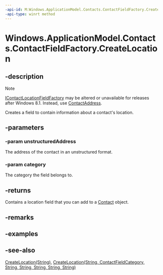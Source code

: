 ----api-id: M:Windows.ApplicationModel.Contacts.ContactFieldFactory.CreateLocation(System.String,Windows.ApplicationModel.Contacts.ContactFieldCategory)
-api-type: winrt method
---<!-- Method syntaxpublic Windows.ApplicationModel.Contacts.ContactLocationField CreateLocation(System.String unstructuredAddress, Windows.ApplicationModel.Contacts.ContactFieldCategory category)--># Windows.ApplicationModel.Contacts.ContactFieldFactory.CreateLocation## -description> [!NOTE]> [IContactLocationFieldFactory](icontactlocationfieldfactory.md) may be altered or unavailable for releases after Windows 8.1. Instead, use [ContactAddress](contactaddress.md).Creates a field to contain information about a contact's location.## -parameters### -param unstructuredAddressThe address of the contact in an unstructured format.### -param categoryThe category the field belongs to.## -returnsContains a location field that you can add to a [Contact](contact.md) object.## -remarks## -examples## -see-also[CreateLocation(String)](contactfieldfactory_createlocation_2118237656.md), [CreateLocation(String, ContactFieldCategory, String, String, String, String, String)](contactfieldfactory_createlocation_1542951776.md)